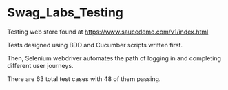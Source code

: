 # Swag_Labs_Testing
Testing web store found at https://www.saucedemo.com/v1/index.html

Tests designed using BDD and Cucumber scripts written first.

Then, Selenium webdriver automates the path of logging in and completing different user journeys.

There are 63 total test cases with 48 of them passing.
